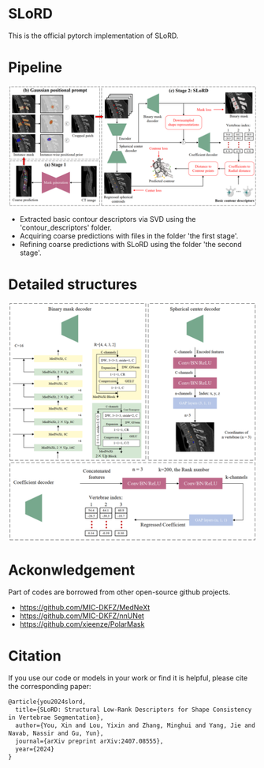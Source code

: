 # SLoRD

This is the official pytorch implementation of SLoRD.

# Pipeline
![image](https://github.com/AlexYouXin/SLoRD-VerSe/blob/main/pipeline.png)

* Extracted basic contour descriptors via SVD using the 'contour_descriptors' folder.
* Acquiring coarse predictions with files in the folder 'the first stage'.
* Refining coarse predictions with SLoRD using the folder 'the second stage'.


# Detailed structures
![image](https://github.com/AlexYouXin/SLoRD-VerSe/blob/main/decoded_structure.png)


# Ackonwledgement
Part of codes are borrowed from other open-source github projects.

* https://github.com/MIC-DKFZ/MedNeXt
* https://github.com/MIC-DKFZ/nnUNet
* https://github.com/xieenze/PolarMask

# Citation
If you use our code or models in your work or find it is helpful, please cite the corresponding paper:  
```
@article{you2024slord,
  title={SLoRD: Structural Low-Rank Descriptors for Shape Consistency in Vertebrae Segmentation},
  author={You, Xin and Lou, Yixin and Zhang, Minghui and Yang, Jie and Navab, Nassir and Gu, Yun},
  journal={arXiv preprint arXiv:2407.08555},
  year={2024}
}
```
